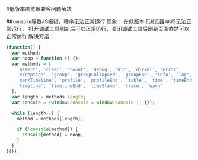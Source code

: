 #低版本浏览器兼容问题解决

##`console`导致JS报错，程序无法正常运行
现象： 在低版本IE浏览器中JS无法正常运行， 打开调试工具刷新后可以正常运行，关闭调试工具后刷新页面依然可以正常运行
解决方法：
``` js
(function() {
  var method;
  var noop = function () {};
  var methods = [
    'assert', 'clear', 'count', 'debug', 'dir', 'dirxml', 'error',
    'exception', 'group', 'groupCollapsed', 'groupEnd', 'info', 'log',
    'markTimeline', 'profile', 'profileEnd', 'table', 'time', 'timeEnd',
    'timeline', 'timelineEnd', 'timeStamp', 'trace', 'warn'
  ];
  var length = methods.length;
  var console = (window.console = window.console || {});

  while (length--) {
    method = methods[length];

    if (!console[method]) {
      console[method] = noop;
    }
  }
}());
```